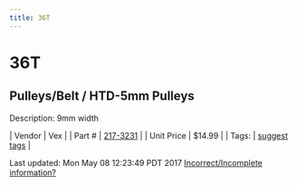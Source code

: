 ```yaml
---
title: 36T
---
```


# 36T
## Pulleys/Belt / HTD-5mm Pulleys
Description: 	9mm width 

| Vendor | Vex | 
| Part # | [217-3231](http://www.vexrobotics.com/vexpro/motion/belts-and-pulleys/htdpulleys.html) | 
| Unit Price | $14.99 | 
| Tags: | [suggest tags](https://docs.google.com/forms/d/e/1FAIpQLSeWyY8v3RgOty-MyWmh9U0iivNYN_molChYyS-0U-o-kOAv_g/viewform) | 

Last updated: Mon May 08 12:23:49 PDT 2017
 [Incorrect/Incomplete information?](https://docs.google.com/forms/d/e/1FAIpQLSeWyY8v3RgOty-MyWmh9U0iivNYN_molChYyS-0U-o-kOAv_g/viewform)